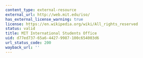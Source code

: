```yaml
---
content_type: external-resource
external_url: http://web.mit.edu/iso/
has_external_license_warning: true
license: https://en.wikipedia.org/wiki/All_rights_reserved
status: valid
title: MIT International Students Office
uid: d77ed737-65a6-4427-9987-100c654003d6
url_status_code: 200
wayback_url: ''
---
```

